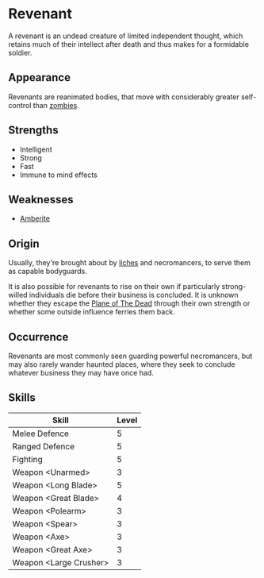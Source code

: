 # Revenant
A revenant is an undead creature of limited independent thought, which retains much of their intellect after death and thus makes for a formidable soldier. 

## Appearance
Revenants are reanimated bodies, that move with considerably greater self-control than [zombies](zombie).

## Strengths
* Intelligent
* Strong
* Fast
* Immune to mind effects

## Weaknesses
* [Amberite](../../magic/amberite.md)

## Origin
Usually, they're brought about by [liches](lich) and necromancers, to serve them as capable bodyguards.

It is also possible for revenants to rise on their own if particularly strong-willed individuals die before their business is concluded. It is unknown whether they escape the [Plane of The Dead](../../world/plane-of-dead) through their own strength or whether some outside influence ferries them back. 

## Occurrence
Revenants are most commonly seen guarding powerful necromancers, but may also rarely wander haunted places, where they seek to conclude whatever business they may have once had. 

## Skills
| Skill                    | Level | 
| ------------------------ | ----- | 
| Melee Defence            | 5     | 
| Ranged Defence           | 5     | 
| Fighting                 | 5     | 
| Weapon \<Unarmed\>       | 3     | 
| Weapon \<Long Blade\>    | 5     | 
| Weapon \<Great Blade\>   | 4     | 
| Weapon \<Polearm\>       | 3     | 
| Weapon \<Spear\>         | 3     | 
| Weapon \<Axe\>           | 3     | 
| Weapon \<Great Axe\>     | 3     | 
| Weapon \<Large Crusher\> | 3     | 
